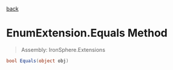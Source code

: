 ﻿

[back](/IronSphere.Extensions/types/EnumExtension)

# EnumExtension.Equals Method

> Assembly: IronSphere.Extensions

```csharp
bool Equals(object obj)
```



 